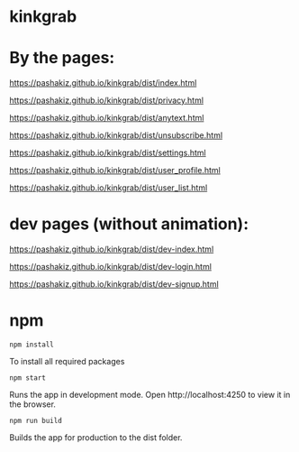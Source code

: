 # kinkgrab

# By the pages:
https://pashakiz.github.io/kinkgrab/dist/index.html

https://pashakiz.github.io/kinkgrab/dist/privacy.html

https://pashakiz.github.io/kinkgrab/dist/anytext.html

https://pashakiz.github.io/kinkgrab/dist/unsubscribe.html

https://pashakiz.github.io/kinkgrab/dist/settings.html

https://pashakiz.github.io/kinkgrab/dist/user_profile.html

https://pashakiz.github.io/kinkgrab/dist/user_list.html

# dev pages (without animation):
https://pashakiz.github.io/kinkgrab/dist/dev-index.html

https://pashakiz.github.io/kinkgrab/dist/dev-login.html

https://pashakiz.github.io/kinkgrab/dist/dev-signup.html

# npm

`npm install`

To install all required packages

`npm start`

Runs the app in development mode.
Open http://localhost:4250 to view it in the browser.

`npm run build`

Builds the app for production to the dist folder.
